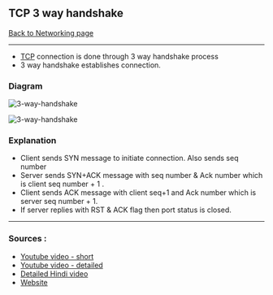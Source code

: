 ## TCP 3 way handshake
[Back to Networking page](./index.md)

---

- [TCP](Protocols/TCP.md) connection is done through 3 way handshake process
- 3 way handshake establishes connection.

### Diagram
![3-way-handshake](https://external-content.duckduckgo.com/iu/?u=https%3A%2F%2Flh4.googleusercontent.com%2Fproxy%2FihfN3Ow6OiqDnjWx6psWkcGinOJZ4ErkrgjP7wBoBJXYYPcdoqIpZEBbdpgMIeS-mGeZnUv5V8YZ3s6thFS_2uQud1wV9KAPzTQblT-IHPLsHwHjlfEd0FQYp6QugR9VSvwmjorKDEKFa5c7qnAloCctIf6xBUNVLK0SREI905tBW48Xliglzk4MIA%3Dw1200-h630-p-k-no-nu&f=1&nofb=1)

![3-way-handshake](https://external-content.duckduckgo.com/iu/?u=http%3A%2F%2Fwww.tcpipguide.com%2Ffree%2Fdiagrams%2Ftcpopen3way.png&f=1&nofb=1)

### Explanation
- Client sends SYN message to initiate connection. Also sends seq number
- Server sends SYN+ACK message with seq number & Ack number which is client seq number + 1 .
- Client sends ACK message with client seq+1 and Ack number which is server seq number + 1.
- If server replies with RST & ACK flag then port status is closed.
- --
### Sources :
- [Youtube video - short](https://www.youtube.com/watch?v=xMtP5ZB3wSk&ab_channel=SunnyClassroom)
- [Youtube video - detailed](https://www.youtube.com/watch?v=qIEHUUt2Wfc&ab_channel=GateSmashers)
- [Detailed Hindi video](https://youtu.be/s9FDHiCb2nk)
- [Website](https://www.guru99.com/tcp-3-way-handshake.html)